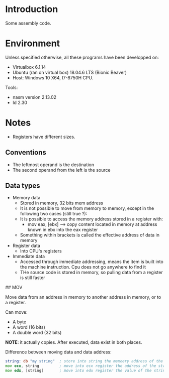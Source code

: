 # Introduction

Some assembly code.

# Environment

Unless specified otherwise, all these programs have been developped on:
- Virtualbox 6.1.14
- Ubuntu (ran on virtual box) 18.04.6 LTS (Bionic Beaver)
- Host: Windows 10 X64, I7-8750H CPU.

Tools:
- nasm version 2.13.02
- ld 2.30


# Notes

- Registers have different sizes.

## Conventions

- The leftmost operand is the destination
- The second operand from the left is the source

## Data types

- Memory data
  - Stored in memory, 32 bits mem address
  - It is not possible to move from memory to memory, except in the following two cases (still true ?):
  - It is possible to access the memory address stored in a register with:
    - mov eax, [ebx] --> copy content located in memory at address known in ebx into the eax register
  - Something within brackets is called the effective address of data in memory
- Register data
  - Into CPU's registers
- Immediate data
  - Accessed through immediate addressing, means the item is built into the machine instruction. Cpu does not go anywhere to find it
  - THe source code is stored in memory, so pulling data from a register is still faster

## MOV

Move data from an address in memory to another address in memory, or to a register.

Can move:
- A byte
- A word (16 bits)
- A double word (32 bits)

**NOTE**: it actually copies. After executed, data exist in both places.

Difference between moving data and data address:
```asm
string: db "my string"  ; store into string the memoery address of the string "my string"
mov ecx, string         ; move into ecx register the address of the string
mov edx, [string]       ; move into edx register the value of the string located at string
```
